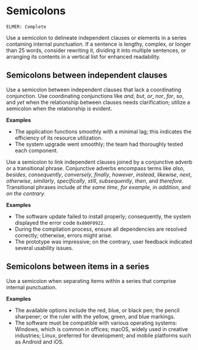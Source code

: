 # Semicolons

<code>ELMER: Complete</code>

Use a semicolon to delineate independent clauses or elements in a series containing internal punctuation. If a sentence is lengthy, complex, or longer than 25 words, consider rewriting it, dividing it into multiple sentences, or arranging its contents in a vertical list for enhanced readability.

## Semicolons between independent clauses

Use a semicolon between independent clauses that lack a coordinating conjunction. Use coordinating conjunctions like *and*, *but*, *or*, *nor*, *for*, *so*, and *yet* when the relationship between clauses needs clarification; utilize a semicolon when the relationship is evident.

**Examples**
- The application functions smoothly with a minimal lag; this indicates the efficiency of its resource utilization.
- The system upgrade went smoothly; the team had thoroughly tested each component.

Use a semicolon to link independent clauses joined by a conjunctive adverb or a transitional phrase. Conjunctive adverbs encompass terms like *also*, *besides*, *consequently*, *conversely*, *finally*, *however*, *instead*, *likewise*, *next*, *otherwise*, *similarly*, *specifically*, *still*, *subsequently*, *then*, and *therefore*. Transitional phrases include *at the same time*, *for example*, *in addition*, and *on the contrary*.

**Examples**
- The software update failed to install properly; consequently, the system displayed the error code `0x800F0922`.
- During the compilation process, ensure all dependencies are resolved correctly; otherwise, errors might arise.
- The prototype was impressive; on the contrary, user feedback indicated several usability issues.

## Semicolons between items in a series

Use a semicolon when separating items within a series that comprise internal punctuation.

**Examples**
- The available options include the red, blue, or black pen; the pencil sharpener; or the ruler with the yellow, green, and blue markings.
- The software must be compatible with various operating systems: Windows, which is common in offices; macOS, widely used in creative industries; Linux, preferred for development; and mobile platforms such as Android and iOS.
